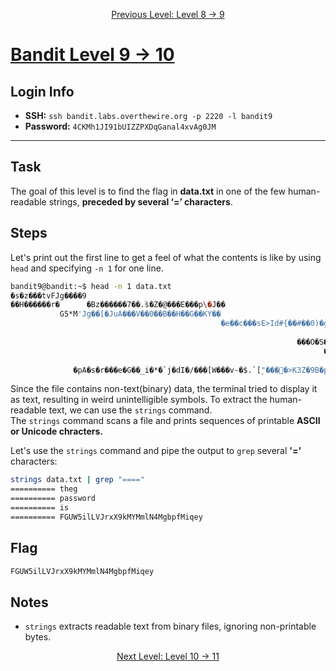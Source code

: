 <p align="center">
<a href="level-8→9.md">Previous Level: Level 8 → 9</a>
</p>

# [Bandit Level 9 → 10](https://overthewire.org/wargames/bandit/bandit10.html)

## Login Info
- **SSH:** `ssh bandit.labs.overthewire.org -p 2220 -l bandit9`
- **Password:** `4CKMh1JI91bUIZZPXDqGanal4xvAg0JM`

---

## Task 
The goal of this level is to find the flag in **data.txt** in one of the few human-readable strings, **preceded by several ‘=’ characters**.

## Steps

Let's print out the first line to get a feel of what the contents is like by using `head` and specifying `-n 1` for one line.
```bash
bandit9@bandit:~$ head -n 1 data.txt                                            
�s�z���tvFJg����9
��H������r�      �Bz������7��.ؓs�Z�@���E���p\�J��
           G5*M'Jg��[�JuA���V��0��B��H��G��KY��
                                               �e��c���sE>Id#{��#��0)�g�b��%�<��
                                                                               ��'EB�� >-��RpV�RhG�Y6�׿ʝ�4bo`K��݊��~����O"��f��zg��%���0�����a������^�����dԂS�}��&��B�Yk�Q���VN5ZTH��R�ec���ԌG�+�~�����}�Ax�fR��VK����|��F%�%����.}���5�6�a�0�`���Y�׫�$`��2�X���O�懤"�j.;����w�7\4�\�]�4/���9~T4��4��օ��Ze�ŗ�Q�:c
                                                                ���O�S�
                                                                      ���_
                                                                          [�LkoVw��d�0q�j��`�D
              �pA�s�r���е�G��_i�*�`j�dI�/���[W���v-�$.`[۪"���򂀘�>K3Z�9B�p2��7h���F�
```
Since the file contains non-text(binary) data, the terminal tried to display it as text, resulting in weird unintelligible symbols.
To extract the human-readable text, we can use the `strings` command.    
The `strings` command scans a file and prints sequences of printable **ASCII or Unicode chracters.**

Let's use the `strings` command and pipe the output to `grep` several **'='** characters:
```bash
strings data.txt | grep "===="
========== theg
========== password
========== is
========== FGUW5ilLVJrxX9kMYMmlN4MgbpfMiqey
```

## Flag 
```bash
FGUW5ilLVJrxX9kMYMmlN4MgbpfMiqey
```

## Notes
- `strings` extracts readable text from binary files, ignoring non-printable bytes.



<p align="center">
<a href="level-10→11.md">Next Level: Level 10 → 11</a>
</p>

